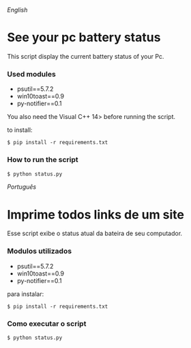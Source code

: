 *English*

# See your pc battery status

This script display the current battery status of your Pc.

### Used modules
- psutil==5.7.2
- win10toast==0.9
- py-notifier==0.1

You also need the Visual C++ 14> before running the script.

to install: 
```
$ pip install -r requirements.txt
```

### How to run the script
``` bash
$ python status.py
```

*Português*

# Imprime todos links de um site

Esse script exibe o status atual da bateira de seu computador.

### Modulos utilizados

- psutil==5.7.2
- win10toast==0.9
- py-notifier==0.1

para instalar:
```
$ pip install -r requirements.txt
```

### Como executar o script
``` bash
$ python status.py
```